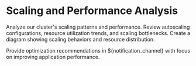 # Scaling and Performance Analysis

Analyze our cluster's scaling patterns and performance. Review autoscaling configurations, resource utilization trends, and scaling bottlenecks. Create a diagram showing scaling behaviors and resource distribution.

Provide optimization recommendations in ${notification_channel} with focus on improving application performance.
